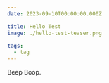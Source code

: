 ```yaml
---
date: 2023-09-10T00:00:00.000Z

title: Hello Test
image: ./hello-test-teaser.png

tags:
  - tag
---
```


Beep Boop.
